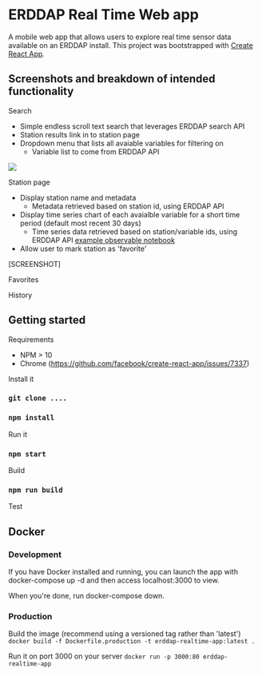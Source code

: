 ERDDAP Real Time Web app
========================

A mobile web app that allows users to explore real time sensor data available on an ERDDAP install.  This project was bootstrapped with [Create React App](https://github.com/facebook/create-react-app).


Screenshots and breakdown of intended functionality
---------------------------------------------------


Search

- Simple endless scroll text search that leverages ERDDAP search API
- Station results link in to station page
- Dropdown menu that lists all avaiable variables for filtering on
    - Variable list to come from ERDDAP API

<img src="images/preview.jpg" style="max-width:100%" />


Station page

- Display station name and metadata
    - Metadata retrieved based on station id, using ERDDAP API
- Display time series chart of each avaialble variable for a short time period (default most recent 30 days)
    - Time series data retrieved based on station/variable ids, using ERDDAP API [example observable notebook](https://observablehq.com/@akbstone/test-from-erddap)
- Allow user to mark station as 'favorite'


[SCREENSHOT]


Favorites


History





Getting started
---------------

Requirements

- NPM > 10
- Chrome (https://github.com/facebook/create-react-app/issues/7337)

Install it

### `git clone ....`
### `npm install`

Run it

### `npm start`


Build
### `npm run build`


Test


Docker
------

### Development
If you have Docker installed and running, you can launch the app with docker-compose up -d and then access localhost:3000 to view.

When you're done, run docker-compose down.


### Production
Build the image (recommend using a versioned tag rather than 'latest')
`docker build -f Dockerfile.production -t erddap-realtime-app:latest .`

Run it on port 3000 on your server
`docker run -p 3000:80 erddap-realtime-app`

